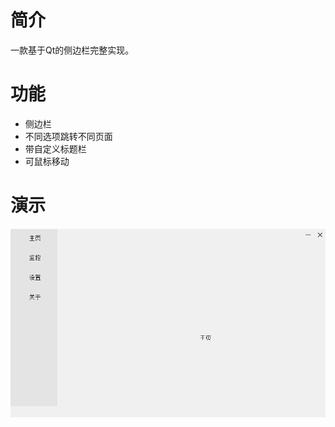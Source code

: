 # 简介
一款基于Qt的侧边栏完整实现。

# 功能

* 侧边栏
* 不同选项跳转不同页面
* 带自定义标题栏
* 可鼠标移动

# 演示

![SideBarPlus.png](SideBarPlus.png)